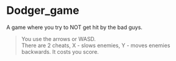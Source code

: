 # Dodger_game

A game where you try to NOT get hit by the bad guys.


>You use the arrows or WASD. </br>
>There are 2 cheats, X - slows enemies, Y - moves enemies backwards. It costs you score.
